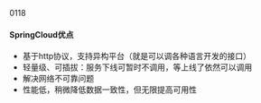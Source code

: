0118

#### SpringCloud优点

- 基于http协议，支持异构平台（就是可以调各种语言开发的接口）
- 轻量级、可插拔：服务下线可暂时不调用，等上线了依然可以调用
- 解决网络不可靠问题
- 性能低，稍微降低数据一致性，但无限提高可用性